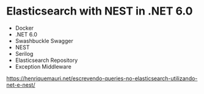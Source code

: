 # Elasticsearch with NEST in .NET 6.0
- Docker
- .NET 6.0
- Swashbuckle Swagger
- NEST
- Serilog
- Elasticsearch Repository
- Exception Middleware

https://henriquemauri.net/escrevendo-queries-no-elasticsearch-utilizando-net-e-nest/
